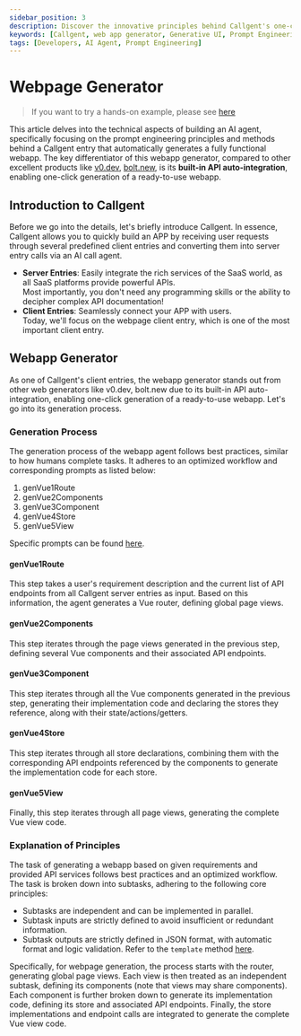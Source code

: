 ```yaml
---
sidebar_position: 3
description: Discover the innovative principles behind Callgent's one-click webapp generation. This comprehensive guide explores the AI agent's prompt engineering methods, built-in API auto-integration, and optimized workflow for seamless Vue.js development. Perfect for developers seeking automated web development solutions.
keywords: [Callgent, web app generator, Generative UI, Prompt Engineering, Automated Web Development, SaaS Integration]
tags: [Developers, AI Agent, Prompt Engineering]
---
```


# Webpage Generator

> If you want to try a hands-on example, please see [here](/blog/webpage-client-entry-to-generate-webapp-nocode)

This article delves into the technical aspects of building an AI agent, specifically focusing on the prompt engineering principles and methods behind a Callgent entry that automatically generates a fully functional webapp. The key differentiator of this webapp generator, compared to other excellent products like [v0.dev](https://v0.dev), [bolt.new](https://bolt.new), is its **built-in API auto-integration**, enabling one-click generation of a ready-to-use webapp.

## Introduction to Callgent

Before we go into the details, let's briefly introduce Callgent. In essence, Callgent allows you to quickly build an APP by receiving user requests through several predefined client entries and converting them into server entry calls via an AI call agent.

* **Server Entries**: Easily integrate the rich services of the SaaS world, as all SaaS platforms provide powerful APIs.  
  Most importantly, you don't need any programming skills or the ability to decipher complex API documentation!
* **Client Entries**: Seamlessly connect your APP with users.  
  Today, we'll focus on the webpage client entry, which is one of the most important client entry.

## Webapp Generator

As one of Callgent's client entries, the webapp generator stands out from other web generators like v0.dev, bolt.new due to its built-in API auto-integration, enabling one-click generation of a ready-to-use webapp. Let's go into its generation process.

### Generation Process

The generation process of the webapp agent follows best practices, similar to how humans complete tasks. It adheres to an optimized workflow and corresponding prompts as listed below:

1. genVue1Route
2. genVue2Components
3. genVue3Component
4. genVue4Store
5. genVue5View

 Specific prompts can be found [here](https://github.com/Callgent/callgent-api/blob/main/prisma/seed.ts).

#### genVue1Route

This step takes a user's requirement description and the current list of API endpoints from all Callgent server entries as input. Based on this information, the agent generates a Vue router, defining global page views.

#### genVue2Components

This step iterates through the page views generated in the previous step, defining several Vue components and their associated API endpoints.

#### genVue3Component

This step iterates through all the Vue components generated in the previous step, generating their implementation code and declaring the stores they reference, along with their state/actions/getters.

#### genVue4Store

This step iterates through all store declarations, combining them with the corresponding API endpoints referenced by the components to generate the implementation code for each store.

#### genVue5View

Finally, this step iterates through all page views, generating the complete Vue view code.

### Explanation of Principles

The task of generating a webapp based on given requirements and provided API services follows best practices and an optimized workflow. The task is broken down into subtasks, adhering to the following core principles:

* Subtasks are independent and can be implemented in parallel.
* Subtask inputs are strictly defined to avoid insufficient or redundant information.
* Subtask outputs are strictly defined in JSON format, with automatic format and logic validation. Refer to the `template` method [here](https://github.com/Callgent/callgent-api/blob/main/src/agents/llm.service.ts).

Specifically, for webpage generation, the process starts with the router, generating global page views. Each view is then treated as an independent subtask, defining its components (note that views may share components). Each component is further broken down to generate its implementation code, defining its store and associated API endpoints. Finally, the store implementations and endpoint calls are integrated to generate the complete Vue view code.
